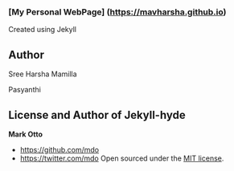 ### [My Personal WebPage] (https://mavharsha.github.io)
Created using Jekyll

## Author
Sree Harsha Mamilla

Pasyanthi

## License and Author of Jekyll-hyde
**Mark Otto**
- <https://github.com/mdo>
- <https://twitter.com/mdo>
Open sourced under the [MIT license](LICENSE.md).